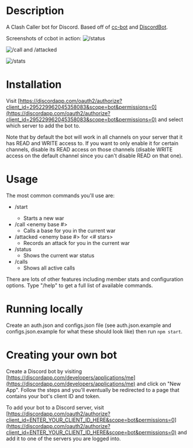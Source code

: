 # Description
A Clash Caller bot for Discord. Based off of <a href="https://github.com/butttons/cc-bot">cc-bot</a>
and <a href="https://github.com/chalda/DiscordBot">DiscordBot</a>.

Screenshots of ccbot in action:
![/status](http://i.imgur.com/Dfjy09V.png)

![/call and /attacked](http://i.imgur.com/oij2FMF.png)

![/stats](http://i.imgur.com/teYsCpe.png)

# Installation
Visit
[https://discordapp.com/oauth2/authorize?client_id=295229962045358083&scope=bot&permissions=0](https://discordapp.com/oauth2/authorize?client_id=295229962045358083&scope=bot&permissions=0) and select which
server to add the bot to.

Note that by default the bot will work in all channels on your server that it has READ and WRITE access to. If you want to only enable it for certain channels, disable its READ access on those channels (disable
WRITE access on the default channel since you can't disable READ on that one).

# Usage
The most common commands you'll use are:  
* /start <war size> <enemy clan name>
  * Starts a new war  
* /call <enemy base #>
  * Calls a base for you in the current war  
* /attacked <enemy base #> for <# stars>
  * Records an attack for you in the current war  
* /status
  * Shows the current war status
* /calls
  * Shows all active calls

There are lots of other features including member stats and configuration options. Type "/help" to get a full list of available commands.

# Running locally
Create an auth.json and configs.json file (see auth.json.example and configs.json.example for what these should look
like) then run `npm start`.

# Creating your own bot
Create a Discord bot by visiting [https://discordapp.com/developers/applications/me](https://discordapp.com/developers/applications/me) and click on "New App". Follow the
steps and you'll eventually be redirected to a page that contains your bot's client ID and token.

To add your bot to a Discord server, visit [https://discordapp.com/oauth2/authorize?client_id=ENTER_YOUR_CLIENT_ID_HERE&scope=bot&permissions=0](https://discordapp.com/oauth2/authorize?client_id=ENTER_YOUR_CLIENT_ID_HERE&scope=bot&permissions=0) and add it to one of the servers you are logged into.